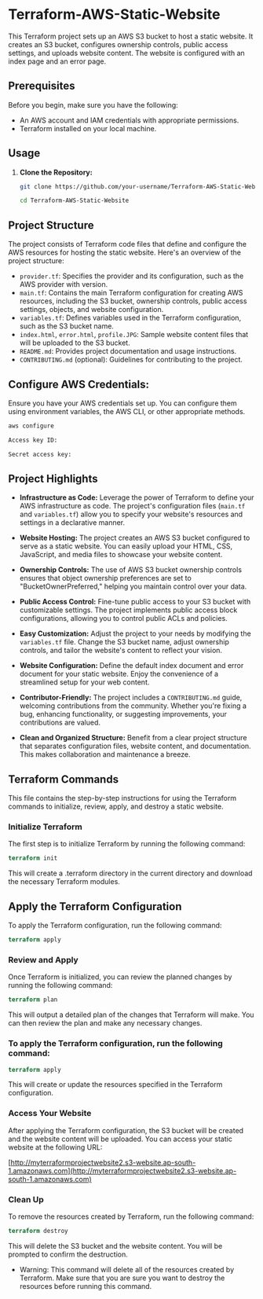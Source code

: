 # Terraform-AWS-Static-Website
This Terraform project sets up an AWS S3 bucket to host a static website. It creates an S3 bucket, configures ownership controls, public access settings, and uploads website content. The website is configured with an index page and an error page.

## Prerequisites

Before you begin, make sure you have the following:

- An AWS account and IAM credentials with appropriate permissions.
- Terraform installed on your local machine.

## Usage

1. **Clone the Repository:**

   ```bash
   git clone https://github.com/your-username/Terraform-AWS-Static-Website.git
   ```

   ```bash
   cd Terraform-AWS-Static-Website
   ```

   
## Project Structure

The project consists of Terraform code files that define and configure the AWS resources for hosting the static website. Here's an overview of the project structure:

- `provider.tf`: Specifies the provider and its configuration, such as the AWS provider with version.
- `main.tf`: Contains the main Terraform configuration for creating AWS resources, including the S3 bucket, ownership controls, public access settings, objects, and website configuration.
- `variables.tf`: Defines variables used in the Terraform configuration, such as the S3 bucket name.
- `index.html`, `error.html`, `profile.JPG`: Sample website content files that will be uploaded to the S3 bucket.
- `README.md`: Provides project documentation and usage instructions.
- `CONTRIBUTING.md` (optional): Guidelines for contributing to the project.



## Configure AWS Credentials: 
Ensure you have your AWS credentials set up. You can configure them using environment variables, the AWS CLI, or other appropriate methods.

```bash 
aws configure
```

```bash 
Access key ID:
```

```bash
Secret access key:
```


## Project Highlights

- **Infrastructure as Code:** Leverage the power of Terraform to define your AWS infrastructure as code. The project's configuration files (`main.tf` and `variables.tf`) allow you to specify your website's resources and settings in a declarative manner.

- **Website Hosting:** The project creates an AWS S3 bucket configured to serve as a static website. You can easily upload your HTML, CSS, JavaScript, and media files to showcase your website content.

- **Ownership Controls:** The use of AWS S3 bucket ownership controls ensures that object ownership preferences are set to "BucketOwnerPreferred," helping you maintain control over your data.

- **Public Access Control:** Fine-tune public access to your S3 bucket with customizable settings. The project implements public access block configurations, allowing you to control public ACLs and policies.

- **Easy Customization:** Adjust the project to your needs by modifying the `variables.tf` file. Change the S3 bucket name, adjust ownership controls, and tailor the website's content to reflect your vision.

- **Website Configuration:** Define the default index document and error document for your static website. Enjoy the convenience of a streamlined setup for your web content.

- **Contributor-Friendly:** The project includes a `CONTRIBUTING.md` guide, welcoming contributions from the community. Whether you're fixing a bug, enhancing functionality, or suggesting improvements, your contributions are valued.

- **Clean and Organized Structure:** Benefit from a clear project structure that separates configuration files, website content, and documentation. This makes collaboration and maintenance a breeze.



## Terraform Commands

This file contains the step-by-step instructions for using the Terraform commands to initialize, review, apply, and destroy a static website.

### Initialize Terraform
The first step is to initialize Terraform by running the following command:

```tf
terraform init
```

This will create a .terraform directory in the current directory and download the necessary Terraform modules.


## Apply the Terraform Configuration

To apply the Terraform configuration, run the following command:

```tf
terraform apply
```

### Review and Apply
Once Terraform is initialized, you can review the planned changes by running the following command:

```tf
terraform plan
````

This will output a detailed plan of the changes that Terraform will make. You can then review the plan and make any necessary changes.

### To apply the Terraform configuration, run the following command:

```tf
terraform apply
```

This will create or update the resources specified in the Terraform configuration.

### Access Your Website

After applying the Terraform configuration, the S3 bucket will be created and the website content will be uploaded. You can access your static website at the following URL:

[http://myterraformprojectwebsite2.s3-website.ap-south-1.amazonaws.com](http://myterraformprojectwebsite2.s3-website.ap-south-1.amazonaws.com)


### Clean Up

To remove the resources created by Terraform, run the following command:

```tf
terraform destroy
```

This will delete the S3 bucket and the website content. You will be prompted to confirm the destruction.

- Warning: This command will delete all of the resources created by Terraform. Make sure that you are sure you want to destroy the resources before running this command.
